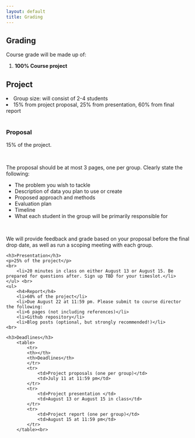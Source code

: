 ```yaml
---
layout: default
title: Grading
---
```


<div class="post">
    <h2>Grading</h2>
    <p>Course grade will be made up of:
    <ol>
        <li><b>100% Course project</b></li>
    </ol>
    <h2>Project</h2>
        <li>Group size: will consist of 2-4 students</li>
        <li>15% from project proposal, 25% from presentation, 60% from final report</li>
        <br>
    <h3>Proposal</h3>
    <p>15% of the project.</p>
    <br>
    <p>The proposal should be at most 3 pages, one per group. Clearly state the following:</p>
    <ul>
        <li>The problem you wish to tackle </li> 
        <li>Description of data you plan to use or create</li> 
        <li>Proposed approach and methods</li> 
        <li>Evaluation plan</li> 
        <li>Timeline</li> 
        <li>What each student in the group will be primarily responsible for</li> 
    </ul> <br>
    <p>We will provide feedback and grade based on your proposal before the final drop date, as well as run a scoping meeting with each group.</p>
    
    <h3>Presentation</h3>
    <p>25% of the project</p>
    <br>
        <li>20 minutes in class on either August 13 or August 15. Be prepared for questions after. Sign up TBD for your timeslot.</li>
    </ul> <br>
    <ul>
        <h4>Report</h4>
        <li>60% of the project</li>
        <li>Due August 22 at 11:59 pm. Please submit to course director the following:
        <li>6 pages (not including references)</li>
        <li>Github repository</li>
        <li>Blog posts (optional, but strongly recommended!)</li>
    <br>

    <h3>Deadlines</h3>
        <table>
            <tr>
            <th></th>
            <th>Deadlines</th>
            </tr>
            <tr>
                <td>Project proposals (one per group)</td>
                <td>July 11 at 11:59 pm</td> 
            </tr>
            <tr>
                <td>Project presentation </td>
                <td>August 13 or August 15 in class</td> 
            </tr>
            <tr>
                <td>Project report (one per group)</td>
                <td>August 15 at 11:59 pm</td> 
            </tr>
        </table><br>


    